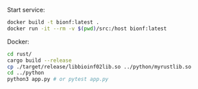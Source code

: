 Start service:

```sh
docker build -t bionf:latest .
docker run -it --rm -v $(pwd)/src:/host bionf:latest
```

Docker:

```sh
cd rust/
cargo build --release
cp ./target/release/libbioinf02lib.so ../python/myrustlib.so
cd ../python
python3 app.py # or pytest app.py
```
